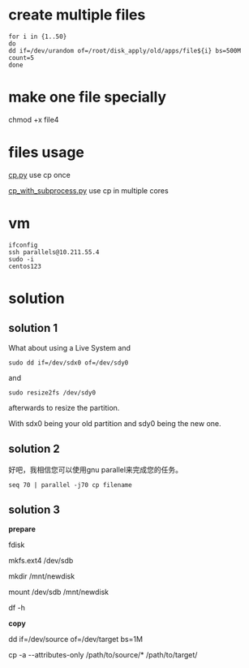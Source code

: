 

# create multiple files


```shell
for i in {1..50}
do
dd if=/dev/urandom of=/root/disk_apply/old/apps/file${i} bs=500M count=5
done
```



# make one file specially

chmod +x file4


# files usage

[cp.py](cp.py) use cp once

[cp_with_subprocess.py](cp_with_subprocess.py) use cp in multiple cores


# vm

```shell
ifconfig
ssh parallels@10.211.55.4
sudo -i 
centos123
```


# solution

## solution 1



What about using a Live System and

```
sudo dd if=/dev/sdx0 of=/dev/sdy0
```

and

```
sudo resize2fs /dev/sdy0
```

afterwards to resize the partition.

With sdx0 being your old partition and sdy0 being the new one.


## solution 2

好吧，我相信您可以使用gnu parallel来完成您的任务。

```
seq 70 | parallel -j70 cp filename
```


## solution 3

**prepare**

fdisk

mkfs.ext4 /dev/sdb

mkdir /mnt/newdisk

mount /dev/sdb /mnt/newdisk

df -h


**copy**

dd if=/dev/source of=/dev/target bs=1M

cp -a --attributes-only /path/to/source/* /path/to/target/







